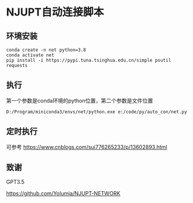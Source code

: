 # NJUPT自动连接脚本
## 环境安装
```
conda create -n net python=3.8
conda activate net
pip install -i https://pypi.tuna.tsinghua.edu.cn/simple psutil requests 
```
## 执行
第一个参数是conda环境的python位置，第二个参数是文件位置
```
D:/Program/miniconda3/envs/net/python.exe e:/code/py/auto_con/net.py
```
## 定时执行
可参考 https://www.cnblogs.com/sui776265233/p/13602893.html
## 致谢
GPT3.5

https://github.com/Yolumia/NJUPT-NETWORK



